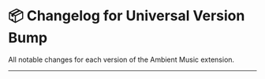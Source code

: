 # 📦 Changelog for Universal Version Bump

All notable changes for each version of the Ambient Music extension.

---